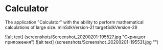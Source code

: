 # Calculator
The application "Calculator" with the ability to perform mathematical calculations of large size. minSdkVersion-21         targetSdkVersion-29

![alt text] (screenshots/Screenshot_20200201-195527.jpg "Скриншот приложения")
![alt text] (screenshots/Screenshot_20200201-195531.jpg "")
